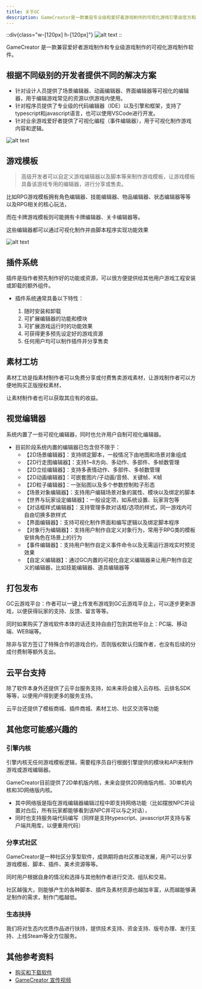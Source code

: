 ```yaml
---
title: 关于GC
description: GameCreator是一款兼容专业级和爱好者游戏制作的可视化游戏引擎由官方和第三方不断推出各种游戏模板和插件
---
```


::div{class="w-[120px] h-[120px]"}
![alt text](https://cdn.gcw.wiki/gcw/image/zh_hans/getting-started/1.introduction/image.png)
::

GameCreator 是一款兼容爱好者游戏制作和专业级游戏制作的可视化游戏制作软件。

## 根据不同级别的开发者提供不同的解决方案

- 针对设计人员提供了场景编辑器、动画编辑器、界面编辑器等可视化的编辑器，用于编辑游戏常见的资源以供游戏内使用。
- 针对程序员提供了专业级的代码编辑器（IDE）以及引擎和框架，支持了typescript和javascript语言，也可以使用VSCode进行开发。
- 针对业余游戏爱好者提供了可视化编程（事件编辑器），用于可视化制作游戏内容和逻辑。

![alt text](https://cdn.gcw.wiki/gcw/image/zh_hans/getting-started/2.aboutgc/100.png)

## 游戏模板

> 高级开发者可以自定义游戏编辑器以及脚本等来制作游戏模板，让游戏模板具备该游戏专用的编辑器，进行分享或售卖。

比如RPG游戏模板拥有角色编辑器、技能编辑器、物品编辑器、状态编辑器等等以及RPG相关的核心玩法，

而在卡牌游戏模板则可能拥有卡牌编辑器、关卡编辑器等。

这些编辑器都可以通过可视化制作并由脚本程序实现功能效果

![alt text](https://cdn.gcw.wiki/gcw/image/zh_hans/getting-started/2.aboutgc/image.png)

## 插件系统

插件是指作者预先制作好的功能或资源，可以很方便提供给其他用户游戏工程安装或卸载的额外组件。

- 插件系统通常具备以下特性：

  1. 随时安装和卸载
  2. 可扩展编辑器的功能和模块
  3. 可扩展游戏运行时的功能效果
  4. 可获得更多预先设定好的游戏资源
  5. 任何用户均可以制作插件并分享售卖

## 素材工坊

素材工坊是指素材制作者可以免费分享或付费售卖游戏素材，让游戏制作者可以方便地购买正版授权素材，

让素材制作者也可以获取其应有的收益。

## 视觉编辑器

系统内置了一些可视化编辑器，同时也允许用户自制可视化编辑器。

- 目前阶段系统内置的编辑器已包含但不限于：
  - 【2D场景编辑器】：支持绑定脚本，一般情况下由地图和场景对象组成
  - 【2D行走图编辑器】：支持1~8方向、多动作、多部件、多帧数管理
  - 【2D立绘编辑器】：支持多表情动作、多部件、多帧数管理
  - 【2D动画编辑器】：可嵌套图片/子动画/音频、关键帧、K帧
  - 【2D粒子编辑器】：一张贴图以及多个参数控制粒子形态
  - 【场景对象编辑器】：支持用户编辑场景对象的属性、模块以及绑定的脚本
  - 【世界与玩家设定编辑器】：一般设定项，如系统设置、玩家背包等
  - 【对话框样式编辑器】：支持管理多款对话框/选项的样式，同一游戏内可自由切换多款样式
  - 【界面编辑器】：支持可视化制作界面和编写逻辑以及绑定脚本程序
  - 【对象行为编辑器】：支持用户制作自定义对象行为，常用于RPG类的模板安排角色在场景上的行为
  - 【事件编辑器】：支持用户制作自定义事件命令以及无需运行游戏实时预览效果
  - 【自定义编辑器】：通过GC内置的可视化自定义编辑器来让用户制作自定义的编辑器，比如技能编辑器、道具编辑器等

## 打包发布

GC云游戏平台：作者可以一键上传发布游戏到GC云游戏平台上，可以逐步更新游戏，以便获得玩家的支持、反馈、留言等等。

同时如果购买了游戏软件本体的话还支持自由打包到其他平台上：PC端、移动端、WEB端等。

除非与官方签订了特殊合作的游戏合约，否则版权默认归属作者，也没有后续的分成付费制等额外支出。

## 云平台支持

除了软件本身外还提供了云平台服务支持，如未来将会接入云存档、云排名SDK等等，以便用户得到更多的服务支持。

云平台还提供了模板商城、插件商城、素材工坊、社区交流等功能

## 其他您可能感兴趣的

### 引擎内核

引擎内核无任何游戏模板逻辑，需要程序员自行根据引擎提供的模块和API来制作游戏或游戏编辑器。

GameCreator目前提供了2D单机版内核，未来会提供2D网络版内核、3D单机内核和3D网络版内核。

- 其中网络版是指在游戏编辑器编辑过程中即支持网络功能（比如摆放NPC并设置对白后，所有玩家都能够看到该NPC并可以与之对话），
- 同时也支持服务端代码编写（同样是支持typescript、javascript并支持与客户端共用库，以便重用代码）

### 分享式社区

GameCreator是一种社区分享型软件，成熟期将由社区推动发展，用户可以分享游戏模板、脚本、插件、美术资源等等。

同时用户根据自身的情况和选择与其他制作者进行交流、组队和交易。

社区越强大，则能够产生的各种脚本、插件及素材资源也越加丰富，从而越能够满足制作的需求，制作门槛越低。

### 生态扶持

我们将对生态内优质作品进行扶持，提供技术支持、资金支持、版号办理、发行支持、上线Steam等全方位服务。

## 其他参考资料

- [购买和下载软件](https://www.gamecreator.com.cn/soft)
- [GameCreator 宣传视频](https://www.bilibili.com/video/BV1fG411L72J/?spm_id_from=333.999.0.0)
